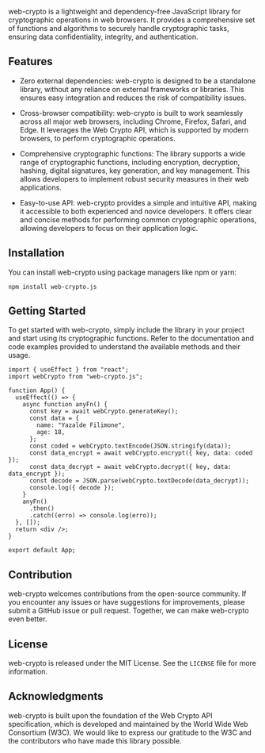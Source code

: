 web-crypto is a lightweight and dependency-free JavaScript library for cryptographic operations in web browsers. It provides a comprehensive set of functions and algorithms to securely handle cryptographic tasks, ensuring data confidentiality, integrity, and authentication.

## Features

- Zero external dependencies: web-crypto is designed to be a standalone library, without any reliance on external frameworks or libraries. This ensures easy integration and reduces the risk of compatibility issues.

- Cross-browser compatibility: web-crypto is built to work seamlessly across all major web browsers, including Chrome, Firefox, Safari, and Edge. It leverages the Web Crypto API, which is supported by modern browsers, to perform cryptographic operations.

- Comprehensive cryptographic functions: The library supports a wide range of cryptographic functions, including encryption, decryption, hashing, digital signatures, key generation, and key management. This allows developers to implement robust security measures in their web applications.

- Easy-to-use API: web-crypto provides a simple and intuitive API, making it accessible to both experienced and novice developers. It offers clear and concise methods for performing common cryptographic operations, allowing developers to focus on their application logic.

## Installation

You can install web-crypto using package managers like npm or yarn:

```shell
npm install web-crypto.js
```

## Getting Started

To get started with web-crypto, simply include the library in your project and start using its cryptographic functions. Refer to the documentation and code examples provided to understand the available methods and their usage.

```tsx
import { useEffect } from "react";
import webCrypto from "web-crypto.js";

function App() {
  useEffect(() => {
    async function anyFn() {
      const key = await webCrypto.generateKey();
      const data = {
        name: "Yazalde Filimone",
        age: 18,
      };
      const coded = webCrypto.textEncode(JSON.stringify(data));
      const data_encrypt = await webCrypto.encrypt({ key, data: coded });
      const data_decrypt = await webCrypto.decrypt({ key, data: data_encrypt });
      const decode = JSON.parse(webCrypto.textDecode(data_decrypt));
      console.log({ decode });
    }
    anyFn()
      .then()
      .catch((erro) => console.log(erro));
  }, []);
  return <div />;
}

export default App;
```

## Contribution

web-crypto welcomes contributions from the open-source community. If you encounter any issues or have suggestions for improvements, please submit a GitHub issue or pull request. Together, we can make web-crypto even better.

## License

web-crypto is released under the MIT License. See the `LICENSE` file for more information.

## Acknowledgments

web-crypto is built upon the foundation of the Web Crypto API specification, which is developed and maintained by the World Wide Web Consortium (W3C). We would like to express our gratitude to the W3C and the contributors who have made this library possible.
